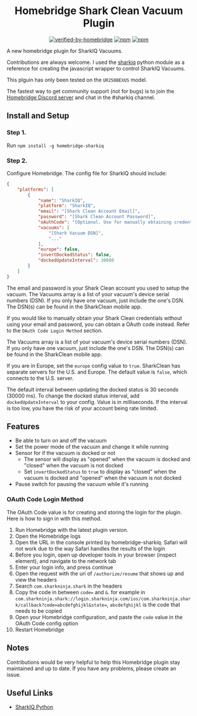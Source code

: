 <span align="center">

# Homebridge Shark Clean Vacuum Plugin
[![verified-by-homebridge](https://badgen.net/badge/homebridge/verified/purple)](https://github.com/homebridge/homebridge/wiki/Verified-Plugins)
[![npm](https://badgen.net/npm/dt/homebridge-sharkiq?color=purple)](https://www.npmjs.com/package/homebridge-sharkiq) 
[![npm](https://badgen.net/npm/v/homebridge-sharkiq?color=purple)](https://www.npmjs.com/package/homebridge-sharkiq) 

</span>

A new homebridge plugin for SharkIQ Vacuums.

Contributions are always welcome. I used the [sharkiq](https://github.com/JeffResc/sharkiq/) python module as a reference for creating the javascript wrapper to control SharkIQ Vacuums.

This plguin has only been tested on the `UR250BEXUS` model.

The fastest way to get community support (not for bugs) is to join the [Homebridge Discord server](https://discord.gg/kqNCe2D) and chat in the #sharkiq channel.

## Install and Setup

### Step 1.

Run `npm install -g homebridge-sharkiq`

### Step 2.

Configure Homebridge. The config file for SharkIQ should include:
```json
{
    "platforms": [
        {
            "name": "SharkIQ",
            "platform": "SharkIQ",
            "email": "[Shark Clean Account Email]",
            "password": "[Shark Clean Account Password]",
            "oAuthCode": "[Optional. Use for manually obtaining credentials]",
            "vacuums": [
                "[Shark Vacuum DSN]",
                "..."
            ],
            "europe": false,
            "invertDockedStatus": false,
            "dockedUpdateInterval": 30000
        }
    ]
}
```

The email and password is your Shark Clean account you used to setup the vacuum. The Vacuums array is a list of your vacuum's device serial numbers (DSN). If you only have one vacuum, just include the one's DSN. The DSN(s) can be found in the SharkClean mobile app.

If you would like to manually obtain your Shark Clean credentials without using your email and password, you can obtain a OAuth code instead. Refer to the `OAuth Code Login Method` section.

The Vacuums array is a list of your vacuum's device serial numbers (DSN). If you only have one vacuum, just include the one's DSN. The DSN(s) can be found in the SharkClean mobile app.

If you are in Europe, set the `europe` config value to `true`. SharkClean has separate servers for the U.S. and Europe. The default value is `false`, which connects to the U.S. server.

The default interval between updating the docked status is 30 seconds (30000 ms). To change the docked status interval, add `dockedUpdateInterval` to your config. Value is in milliseconds. If the interval is too low, you have the risk of your account being rate limited.

## Features

- Be able to turn on and off the vacuum
- Set the power mode of the vacuum and change it while running
- Sensor for if the vacuum is docked or not
    - The sensor will display as "opened" when the vacuum is docked and "closed" when the vacuum is not docked
    - Set `invertDockedStatus` to `true` to display as "closed" when the vacuum is docked and "opened" when the vacuum is not docked
- Pause switch for pausing the vacuum while it's running

### OAuth Code Login Method
The OAuth Code value is for creating and storing the login for the plugin. Here is how to sign in with this method.
1. Run Homebridge with the latest plugin version.
2. Open the Homebridge logs
3. Open the URL in the console printed by homebridge-sharkiq. Safari will not work due to the way Safari handles the results of the login
4. Before you login, open up developer tools in your browser (inspect element), and navigate to the network tab
5. Enter your login info, and press continue
6. Open the request with the uri of `/authorize/resume` that shows up and view the headers
7. Search `com.sharkninja.shark` in the headers
8. Copy the code in between `code=` and `&`. for example in `com.sharkninja.shark://login.sharkninja.com/ios/com.sharkninja.shark/callback?code=abcdefghijkl&state=`, `abcdefghijkl` is the code that needs to be copied
9. Open your Homebridge configuration, and paste the `code` value in the OAuth Code config option
10. Restart Homebridge

## Notes

Contributions would be very helpful to help this Homebridge plugin stay maintained and up to date. If you have any problems, please create an issue.

## Useful Links
- [SharkIQ Python](https://github.com/JeffResc/sharkiq/)
